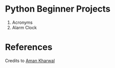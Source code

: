 # Python Beginner Projects
1. Acronyms
2. Alarm Clock

# References
Credits to [Aman Kharwal](https://medium.com/coders-camp/60-python-projects-with-source-code-919cd8a6e512)
